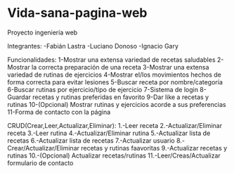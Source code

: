 # Vida-sana-pagina-web
Proyecto ingeniería web

Integrantes:
-Fabián Lastra
-Luciano Donoso
-Ignacio Gary

Funcionalidades:
1-Mostrar una extensa variedad de recetas saludables
2-Mostrar la correcta preparación de una receta
3-Mostrar una extensa variedad de rutinas de ejercicios
4-Mostrar el/los movimientos hechos de forma correcta para evitar lesiones
5-Buscar receta por nombre/categoría
6-Buscar rutinas por ejercicio/tipo de ejercicio
7-Sistema de login
8-Guardar recetas y rutinas preferidas en favorito
9-Dar like a recetas y rutinas
10-(Opcional) Mostrar rutinas y ejercicios acorde a sus preferencias
11-Forma de contacto con la página

CRUD(Crear,Leer,Actualizar,Eliminar):
1.-Leer receta
2.-Actualizar/Eliminar receta
3.-Leer rutina
4.-Actualizar/Eliminar rutina
5.-Actualizar lista de recetas
6.-Actualizar lista de recetas
7.-Actualizar usuario
8.-Crear/Actualizar/Eliminar recetas y rutinas faavoritas
9.-Actualizar recetas y rutinas
10.-(Opcional) Actualizar recetas/rutinas
11.-Leer/Creas/Actualizar formulario de contacto
